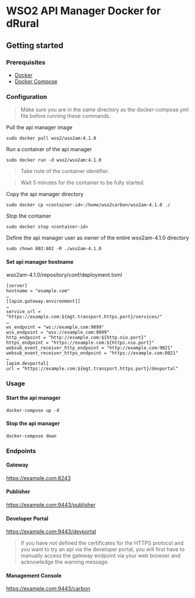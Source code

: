 # WSO2 API Manager Docker for dRural

## Getting started

### Prerequisites

- [Docker](https://docs.docker.com/engine/install/)
- [Docker Compose](https://docs.docker.com/compose/install/)

### Configuration

> Make sure you are in the same directory as the docker-compose.yml file before running these commands.

Pull the api manager image

```
sudo docker pull wso2/wso2am:4.1.0
```

Run a container of the api manager

```
sudo docker run -d wso2/wso2am:4.1.0
```

> Take note of the container identifier.

> Wait 5 minutes for the container to be fully started.

Copy the api manager directory

```
sudo docker cp <container-id>:/home/wso2carbon/wso2am-4.1.0 ./
```

Stop the container

```
sudo docker stop <container-id>
```

Define the api manager user as owner of the entire wso2am-4.1.0 directory

```
sudo chown 802:802 -R ./wso2am-4.1.0
```

#### Set api manager hostname

wso2am-4.1.0/repository/conf/deployment.toml

```
[server]
hostname = "example.com"
…
[[apim.gateway.environment]]
…
service_url = "https://example.com:${mgt.transport.https.port}/services/"
…
ws_endpoint = "ws://example.com:9099"
wss_endpoint = "wss://example.com:8099"
http_endpoint = "http://example.com:${http.nio.port}"
https_endpoint = "https://example.com:${https.nio.port}"
websub_event_receiver_http_endpoint = "http://example.com:9021"
websub_event_receiver_https_endpoint = "https://example.com:8021"
…
[apim.devportal]
url = "https://example.com:${mgt.transport.https.port}/devportal"
```

### Usage

#### Start the api manager

```
docker-compose up -d
```

#### Stop the api manager

```
docker-compose down
```

### Endpoints

#### Gateway

https://example.com:8243

#### Publisher

https://example.com:9443/publisher

#### Developer Portal

https://example.com:9443/devportal

> If you have not defined the certificates for the HTTPS protocol and you want to try an api via the developer portal, you will first have to manually access the gateway endpoint via your web browser and acknowledge the warning message.

#### Management Console

https://example.com:9443/carbon
